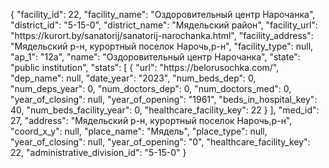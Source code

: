{
    "facility_id": 22,
    "facility_name": "Оздоровительный центр Нарочанка",
    "district_id": "5-15-0",
    "district_name": "Мядельский район",
    "facility_url": "https:\/\/kurort.by\/sanatorij\/sanatorij-narochanka.html",
    "facility_address": "Мядельский р-н, курортный поселок Нарочь,р-н",
    "facility_type": null,
    "ap_1": "12а",
    "name": "Оздоровительный центр Нарочанка",
    "state": "public institution",
    "stats": [
        {
            "url": "https:\/\/belorusochka.com\/",
            "dep_name": null,
            "date_year": "2023",
            "num_beds_dep": 0,
            "num_deps_year": 0,
            "num_doctors_dep": 0,
            "num_doctors_med": 0,
            "year_of_closing": null,
            "year_of_opening": "1961",
            "beds_in_hospital_key": 40,
            "num_beds_facility_year": 0,
            "healthcare_facility_key": 22
        }
    ],
    "med_id": 27,
    "address": "Мядельский р-н, курортный поселок Нарочь,р-н",
    "coord_x_y": null,
    "place_name": "Мядель",
    "place_type": null,
    "year_of_closing": null,
    "year_of_opening": "0",
    "healthcare_facility_key": 22,
    "administrative_division_id": "5-15-0"
}